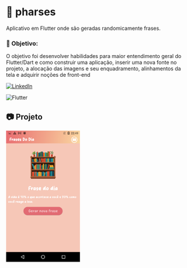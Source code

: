 
# 📖 pharses

Aplicativo  em Flutter onde são geradas randomicamente frases.

### 🎯 Objetivo:

O objetivo foi desenvolver habilidades para maior entendimento geral do Flutter/Dart e como construir uma aplicação, inserir uma nova fonte no projeto, a alocação das imagens e seu enquadramento, alinhamentos da tela e adquirir noções de front-end

[![LinkedIn](https://img.shields.io/badge/LinkedIn-Profile-blue)](https://www.linkedin.com/in/guilhermediascavalcante/)

![Flutter](https://camo.githubusercontent.com/5fbc735c4188a94f0b7e6f40fe727833f16d3d367998d8ee0a9934e5a4a4e327/68747470733a2f2f696d672e736869656c64732e696f2f62616467652f466c75747465722d2532333032353639422e7376673f7374796c653d706c6173746963266c6f676f3d466c7574746572266c6f676f436f6c6f723d7768697465)

## 📷 Projeto
<img src="images/FrasesDoDia.png" alt="Texto Alternativo" width="40%"/>




